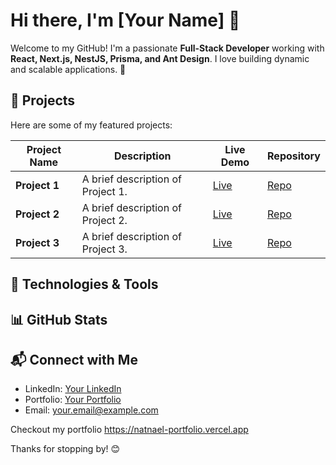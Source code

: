 # Hi there, I'm [Your Name] 👋

Welcome to my GitHub! I'm a passionate **Full-Stack Developer** working with **React, Next.js, NestJS, Prisma, and Ant Design**. I love building dynamic and scalable applications. 🚀

## 📌 Projects

Here are some of my featured projects:

| Project Name  | Description                       | Live Demo                                  | Repository                                       |
| ------------- | --------------------------------- | ------------------------------------------ | ------------------------------------------------ |
| **Project 1** | A brief description of Project 1. | [Live](https://your-deployed-project1.com) | [Repo](https://github.com/yourusername/project1) |
| **Project 2** | A brief description of Project 2. | [Live](https://your-deployed-project2.com) | [Repo](https://github.com/yourusername/project2) |
| **Project 3** | A brief description of Project 3. | [Live](https://your-deployed-project3.com) | [Repo](https://github.com/yourusername/project3) |

## 🚀 Technologies & Tools








## 📊 GitHub Stats



## 📬 Connect with Me

- LinkedIn: [Your LinkedIn](https://linkedin.com/in/yourprofile)
- Portfolio: [Your Portfolio](https://your-portfolio.com)
- Email: [your.email@example.com](mailto\:your.email@example.com)

Checkout my portfolio https://natnael-portfolio.vercel.app

Thanks for stopping by! 😊

